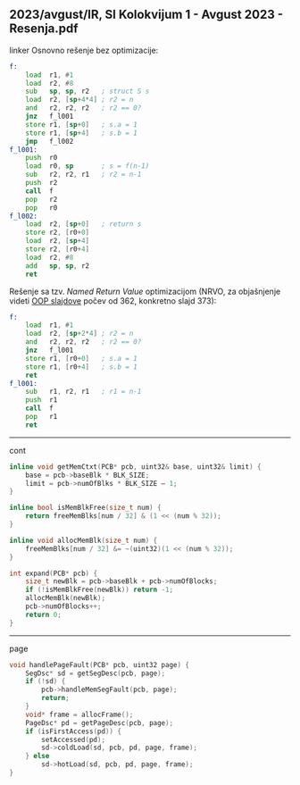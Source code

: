 2023/avgust/IR, SI Kolokvijum 1 - Avgust 2023 - Resenja.pdf
--------------------------------------------------------------------------------
linker
Osnovno rešenje bez optimizacije:
```asm
f:
    load  r1, #1
    load  r2, #8
    sub   sp, sp, r2   ; struct S s
    load  r2, [sp+4*4] ; r2 = n
    and   r2, r2, r2   ; r2 == 0?
    jnz   f_l001
    store r1, [sp+0]   ; s.a = 1
    store r1, [sp+4]   ; s.b = 1
    jmp   f_l002
f_l001:
    push  r0
    load  r0, sp       ; s = f(n-1)
    sub   r2, r2, r1   ; r2 = n-1
    push  r2
    call  f
    pop   r2
    pop   r0
f_l002:
    load  r2, [sp+0]   ; return s
    store r2, [r0+0]
    load  r2, [sp+4]
    store r2, [r0+4]
    load  r2, #8
    add   sp, sp, r2
    ret
```

Rešenje sa tzv. *Named Return Value* optimizacijom (NRVO, za objašnjenje videti [OOP slajdove](http://afrodita.rcub.bg.ac.rs/~dmilicev/publishing/OOP%20predavanja%202018) počev od 362, konkretno slajd 373):
```asm
f:
    load  r1, #1
    load  r2, [sp+2*4] ; r2 = n
    and   r2, r2, r2   ; r2 == 0?
    jnz   f_l001
    store r1, [r0+0]   ; s.a = 1
    store r1, [r0+4]   ; s.b = 1
    ret
f_l001:
    sub   r1, r2, r1   ; r1 = n-1
    push  r1
    call  f
    pop   r1
    ret
```

--------------------------------------------------------------------------------
cont
```cpp
inline void getMemCtxt(PCB* pcb, uint32& base, uint32& limit) {
    base = pcb->baseBlk * BLK_SIZE;
    limit = pcb->numOfBlks * BLK_SIZE – 1;
}

inline bool isMemBlkFree(size_t num) {
    return freeMemBlks[num / 32] & (1 << (num % 32));
}

inline void allocMemBlk(size_t num) {
    freeMemBlks[num / 32] &= ~(uint32)(1 << (num % 32));
}

int expand(PCB* pcb) {
    size_t newBlk = pcb->baseBlk + pcb->numOfBlocks;
    if (!isMemBlkFree(newBlk)) return -1;
    allocMemBlk(newBlk);
    pcb->numOfBlocks++;
    return 0;
}
```

--------------------------------------------------------------------------------
page
```cpp
void handlePageFault(PCB* pcb, uint32 page) {
    SegDsc* sd = getSegDesc(pcb, page);
    if (!sd) {
        pcb->handleMemSegFault(pcb, page);
        return;
    }
    void* frame = allocFrame();
    PageDsc* pd = getPageDesc(pcb, page);
    if (isFirstAccess(pd)) {
        setAccessed(pd);
        sd->coldLoad(sd, pcb, pd, page, frame);
    } else
        sd->hotLoad(sd, pcb, pd, page, frame);
}
```
